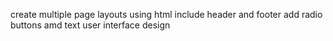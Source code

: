 create multiple page layouts using html include header and footer
add radio buttons amd text 
user interface design 
